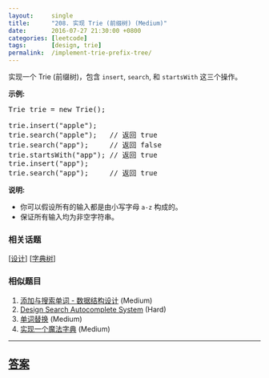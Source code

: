 ```yaml
---
layout:     single
title:      "208. 实现 Trie (前缀树) (Medium)"
date:       2016-07-27 21:30:00 +0800
categories: [leetcode]
tags:       [design, trie]
permalink:  /implement-trie-prefix-tree/
---
```


<p>实现一个 Trie (前缀树)，包含&nbsp;<code>insert</code>,&nbsp;<code>search</code>, 和&nbsp;<code>startsWith</code>&nbsp;这三个操作。</p>

<p><strong>示例:</strong></p>

<pre>Trie trie = new Trie();

trie.insert(&quot;apple&quot;);
trie.search(&quot;apple&quot;);   // 返回 true
trie.search(&quot;app&quot;);     // 返回 false
trie.startsWith(&quot;app&quot;); // 返回 true
trie.insert(&quot;app&quot;);   
trie.search(&quot;app&quot;);     // 返回 true</pre>

<p><strong>说明:</strong></p>

<ul>
	<li>你可以假设所有的输入都是由小写字母&nbsp;<code>a-z</code>&nbsp;构成的。</li>
	<li>保证所有输入均为非空字符串。</li>
</ul>

### 相关话题
  [[设计](https://github.com/openset/leetcode/tree/master/tag/design/README.md)]
  [[字典树](https://github.com/openset/leetcode/tree/master/tag/trie/README.md)]

### 相似题目
  1. [添加与搜索单词 - 数据结构设计](/add-and-search-word-data-structure-design) (Medium)
  1. [Design Search Autocomplete System](/design-search-autocomplete-system) (Hard)
  1. [单词替换](/replace-words) (Medium)
  1. [实现一个魔法字典](/implement-magic-dictionary) (Medium)

---

## [答案](https://github.com/openset/leetcode/tree/master/problems/implement-trie-prefix-tree)
